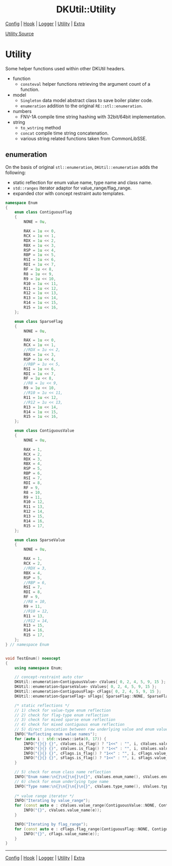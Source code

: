 <h1 align="center">DKUtil::Utility</h1>
<a href="/docs/Config.md">Config</a> | <a href="/docs/Hook.md">Hook</a> | <a href="/docs/Logger.md">Logger</a> | <a href="/docs/Utility.md">Utility</a> | <a href="/docs/Extra.md">Extra</a></p>

[Utility Source](/include/DKUtil/Utility.hpp)


# Utility

Some helper functions used within other DKUtil headers.
+ function
    + `consteval` helper functions retrieving the argument count of a function.
+ model
    + `Singleton` data model abstract class to save boiler plater code.
    + `enumeration` addition to the original `RE::stl::enumeration`.
+ numbers
    + FNV-1A compile time string hashing with 32bit/64bit implementation.
+ string
    + `to_wstring` method
    + `concat` compile time string concatenation.
    + various string related functions taken from CommonLibSSE.

## enumeration
On the basis of original `stl::enumeration`, `DKUtil::enumeration` adds the following:
* static reflection for enum value name, type name and class name.
* `std::ranges` iterator adaptor for value_range/flag_range.
* expanded ctor with concept restraint auto templates.

```C++
namespace Enum
{
    enum class ContiguousFlag
    {
        NONE = 0u,

        RAX = 1u << 0,
        RCX = 1u << 1,
        RDX = 1u << 2,
        RBX = 1u << 3,
        RSP = 1u << 4,
        RBP = 1u << 5,
        RSI = 1u << 6,
        RDI = 1u << 7,
        RF = 1u << 8,
        R8 = 1u << 9,
        R9 = 1u << 10,
        R10 = 1u << 11,
        R11 = 1u << 12,
        R12 = 1u << 13,
        R13 = 1u << 14,
        R14 = 1u << 15,
        R15 = 1u << 16,
    };

    enum class SparseFlag
    {
        NONE = 0u,

        RAX = 1u << 0,
        RCX = 1u << 1,
        //RDX = 1u << 2,
        RBX = 1u << 3,
        RSP = 1u << 4,
        //RBP = 1u << 5,
        RSI = 1u << 6,
        RDI = 1u << 7,
        RF = 1u << 8,
        //R8 = 1u << 9,
        R9 = 1u << 10,
        //R10 = 1u << 11,
        R11 = 1u << 12,
        //R12 = 1u << 13,
        R13 = 1u << 14,
        R14 = 1u << 15,
        R15 = 1u << 16,
    };

    enum class ContiguousValue
    {
        NONE = 0u,

        RAX = 1,
        RCX = 2,
        RDX = 3,
        RBX = 4,
        RSP = 5,
        RBP = 6,
        RSI = 7,
        RDI = 8,
        RF = 9,
        R8 = 10,
        R9 = 11,
        R10 = 12,
        R11 = 13,
        R12 = 14,
        R13 = 15,
        R14 = 16,
        R15 = 17,
    };

    enum class SparseValue
    {
        NONE = 0u,

        RAX = 1,
        RCX = 2,
        //RDX = 3,
        RBX = 4,
        RSP = 5,
        //RBP = 6,
        RSI = 7,
        RDI = 8,
        RF = 9,
        //R8 = 10,
        R9 = 11,
        //R10 = 12,
        R11 = 13,
        //R12 = 14,
        R13 = 15,
        R14 = 16,
        R15 = 17,
    };
} // namespace Enum


void TestEnum() noexcept
{
    using namespace Enum;

    // concept-restraint auto ctor
    DKUtil::enumeration<ContiguousValue> cValues{ 0, 2, 4, 5, 9, 15 };
    DKUtil::enumeration<SparseValue> sValues{ 0, 2, 4, 5, 9, 15 };
    DKUtil::enumeration<ContiguousFlag> cFlags{ 0, 2, 4, 5, 9, 15 };
    DKUtil::enumeration<SparseFlag> sFlags{ SparseFlag::NONE, SparseFlag::RCX, SparseFlag::RBX, SparseFlag::RSI, SparseFlag::R9, SparseFlag::R14 };

    /* static reflections */
    // 1) check for value-type enum reflection
    // 2) check for flag-type enum reflection
    // 3) check for mixed sparse enum reflection
    // 4) check for mixed contiguous enum reflection
    // 5) direct invocation between raw underlying value and enum value
    INFO("Reflecting enum value names");
    for (auto i : std::views::iota(0, 17)) {
        INFO("{}{} {}", cValues.is_flag() ? "1<<" : "", i, cValues.value_name(static_cast<ContiguousValue>(i)));
        INFO("{}{} {}", sValues.is_flag() ? "1<<" : "", i, sValues.value_name(i));
        INFO("{}{} {}", cFlags.is_flag() ? "1<<" : "", i, cFlags.value_name(i));
        INFO("{}{} {}", sFlags.is_flag() ? "1<<" : "", i, sFlags.value_name(i));
    }

    // 5) check for enum class name reflection
    INFO("Enum name:\n{}\n{}\n{}\n{}", cValues.enum_name(), sValues.enum_name(), cFlags.enum_name(), sFlags.enum_name());
    // 6) check for enum underlying type name
    INFO("Type name:\n{}\n{}\n{}\n{}", cValues.type_name(), sValues.type_name(), cFlags.type_name(), sFlags.type_name());
    
    /* value range iterator */
    INFO("Iterating by value_range");
    for (const auto e : cValues.value_range(ContiguousValue::NONE, ContiguousValue::R15)) {
        INFO("{}", cValues.value_name(e));
    }

    INFO("Iterating by flag_range");
    for (const auto e : cFlags.flag_range(ContiguousFlag::NONE, ContiguousFlag::R15)) {
        INFO("{}", cFlags.value_name(e));
    }
}
```
   
---
<a href="/docs/Config.md">Config</a> | <a href="/docs/Hook.md">Hook</a> | <a href="/docs/Logger.md">Logger</a> | <a href="/docs/Utility.md">Utility</a> | <a href="/docs/Extra.md">Extra</a></p>
